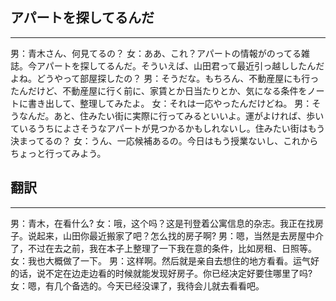 ## アパートを探してるんだ
---
男：青木さん、何見てるの？
女：ああ、これ？アパートの情報がのってる雑誌。今アパートを探してるんだ。そういえば、山田君って最近引っ越ししたんだよね。どうやって部屋探したの？
男：そうだな。もちろん、不動産屋にも行ったんだけど、不動産屋に行く前に、家賃とか日当たりとか、気になる条件をノートに書き出して、整理してみたよ。
女：それは一応やったんだけどね。
男：そうなんだ。あと、住みたい街に実際に行ってみるといいよ。運がよければ、歩いているうちによさそうなアパートが見つかるかもしれないし。住みたい街はもう決まってるの？
女：うん、一応候補あるの。今日はもう授業ないし、これからちょっと行ってみよう。

## 翻訳
---
男：青木，在看什么?
女：哦，这个吗？这是刊登着公寓信息的杂志。我正在找房子。说起来，山田你最近搬家了吧？怎么找的房子啊?
男：嗯，当然是去房屋中介了，不过在去之前，我在本子上整理了一下我在意的条件，比如房租、日照等。
女：我也大概做了一下。
男：这样啊。然后就是亲自去想住的地方看看。运气好的话，说不定在边走边看的时候就能发现好房子。你已经决定好要住哪里了吗?
女：嗯，有几个备选的。今天已经没课了，我待会儿就去看看吧。